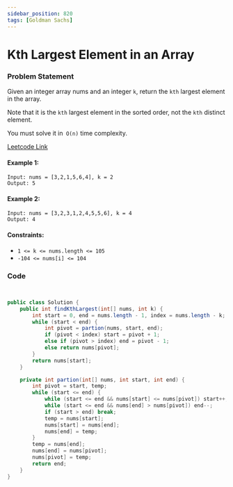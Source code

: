 ```yaml
---
sidebar_position: 820
tags: [Goldman Sachs]
---
```


# Kth Largest Element in an Array

### Problem Statement

Given an integer array nums and an integer `k`, return the `kth` largest element in the array.

Note that it is the `kth` largest element in the sorted order, not the `kth` distinct element.

You must solve it in` O(n)` time complexity.

[Leetcode Link](https://leetcode.com/problems/kth-largest-element-in-an-array/)

#### Example 1:

```
Input: nums = [3,2,1,5,6,4], k = 2
Output: 5
```

#### Example 2:

```
Input: nums = [3,2,3,1,2,4,5,5,6], k = 4
Output: 4
```

#### Constraints:

- `1 <= k <= nums.length <= 105`
- `-104 <= nums[i] <= 104`

### Code

```java title="java Code"


public class Solution {
    public int findKthLargest(int[] nums, int k) {
        int start = 0, end = nums.length - 1, index = nums.length - k;
        while (start < end) {
            int pivot = partion(nums, start, end);
            if (pivot < index) start = pivot + 1;
            else if (pivot > index) end = pivot - 1;
            else return nums[pivot];
        }
        return nums[start];
    }

    private int partion(int[] nums, int start, int end) {
        int pivot = start, temp;
        while (start <= end) {
            while (start <= end && nums[start] <= nums[pivot]) start++;
            while (start <= end && nums[end] > nums[pivot]) end--;
            if (start > end) break;
            temp = nums[start];
            nums[start] = nums[end];
            nums[end] = temp;
        }
        temp = nums[end];
        nums[end] = nums[pivot];
        nums[pivot] = temp;
        return end;
    }
}
```
